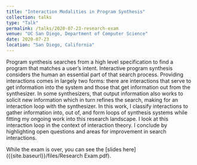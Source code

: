 ```yaml
---
title: "Interaction Modalities in Program Synthesis"
collection: talks
type: "Talk"
permalink: /talks/2020-07-23-research-exam
venue: "UC San Diego, Department of Computer Science"
date: 2020-07-23
location: "San Diego, California"
---
```


Program synthesis searches from a high level specification to find a program
that matches a user’s intent. Interactive program synthesis considers the human
an essential part of that search process. Providing interactions comes in
largely two forms: there are interactions that serve to get information into the
system and those that get information out from the synthesizer. In some
synthesizers, that output information also works to solicit new information
which in turn refines the search, making for an interaction loop with the
synthesizer. In this work, I classify interactions to gather information into,
out of, and form loops of synthesis systems while fitting my ongoing work into
this research landscape. I look at this interaction loop in the context of
interaction theory. I conclude by highlighting open questions and areas
for improvement in search interactions.

While the exam is over, you can see the [slides
here]({{site.baseurl}}/files/Research Exam.pdf).
